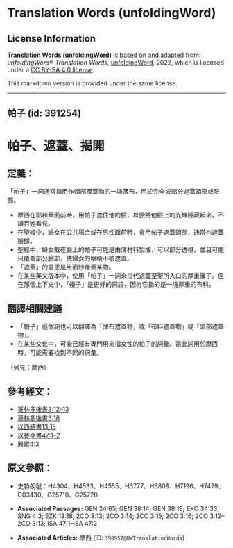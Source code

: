 # Translation Words (unfoldingWord)

## License Information

**Translation Words (unfoldingWord)** is based on and adapted from: _unfoldingWord® Translation Words_, [unfoldingWord](https://unfoldingword.org/utw), 2022, which is licensed under a [CC BY-SA 4.0 license](https://creativecommons.org/licenses/by-sa/4.0/legalcode.en).

This markdown version is provided under the same license.



--------------------------------

## 帕子 (id: 391254)

帕子、遮蓋、揭開
========

定義：
---

「帕子」一詞通常指用作頭部覆蓋物的一塊薄布，用於完全或部分遮蓋頭部或臉部。

* 摩西在耶和華面前時，用帕子遮住他的臉，以便將他臉上的光輝隱藏起來，不讓百姓看見。
* 在聖經中，婦女在公共場合或在男性面前時，會用帕子遮蓋頭部，通常也遮蓋臉部。
* 聖經中，婦女戴在臉上的帕子可能是由薄材料製成，可以部分透視，並且可能只覆蓋部分臉部，使婦女的眼睛不被遮蓋。
* 「遮蓋」的意思是用面紗覆蓋某物。
* 在某些英文版本中，使用「帕子」一詞來指代遮蓋至聖所入口的厚重簾子。但在那個上下文中，「幔子」是更好的詞語，因為它指的是一塊厚重的布料。

翻譯相關建議
------

* 「帕子」這個詞也可以翻譯為「薄布遮蓋物」或「布料遮蓋物」或「頭部遮蓋物」。
* 在某些文化中，可能已經有專門用來指女性的帕子的詞彙。當此詞用於摩西時，可能需要找到不同的詞彙。

（另見：摩西）

參考經文：
-----

* [哥林多後書3:12–13](https://ref.ly/2Cor3:12-2Cor3:13)
* [哥林多後書](https://ref.ly/2Cor3:12-2Cor3:13)[3:16](https://ref.ly/2Cor3:16)
* [以西結書13:18](https://ref.ly/Ezek13:18)
* [以賽亞書47:1–2](https://ref.ly/Isa47:1-Isa47:2)
* [雅歌4:3](https://ref.ly/Song4:3)

原文參照：
-----

* 史特朗號：H4304、H4533、H4555、H6777、H6809、H7196、H7479、G03430、G25710、G25720

* **Associated Passages:** GEN 24:65; GEN 38:14; GEN 38:19; EXO 34:33; SNG 4:3; EZK 13:18; 2CO 3:13; 2CO 3:14; 2CO 3:15; 2CO 3:16; 2CO 3:12–2CO 3:13; ISA 47:1–ISA 47:2
* **Associated Articles:** 摩西 (ID: `390957@UWTranslationWords`)

